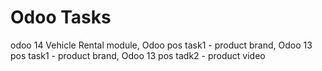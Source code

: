 # Odoo Tasks
odoo 14 Vehicle Rental module, 
Odoo pos task1 - product brand,
Odoo 13 pos task1 - product brand,
Odoo 13 pos tadk2 - product video
